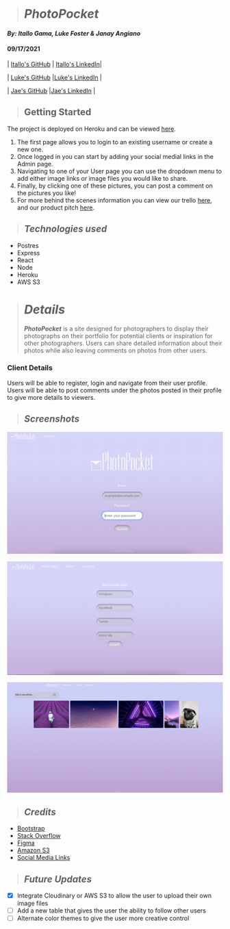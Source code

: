 > # **_PhotoPocket_**

#### _By: Itallo Gama, Luke Foster & Janay Angiano_

#### 09/17/2021

| [Itallo's GitHub](https://github.com/ItalloGama) | [Itallo's LinkedIn](https://www.linkedin.com/in/itallo-gama/)|

| [Luke's GitHub](https://github.com/lfoster1150) |[Luke's LinkedIn](https://www.linkedin.com/in/luke-foster11/) |

| [Jae's GitHub](https://github.com/Jangui92) |[Jae's LinkedIn](https://www.linkedin.com/in/janay-anguiano-778717215/) |

> ## Getting Started


The project is deployed on Heroku and can be viewed [here](https://arcane-tor-98786.herokuapp.com/).
1. The first page allows you to login to an existing username or create a new one.
2. Once logged in you can start by adding your social medial links in the Admin page.
3. Navigating to one of your User page you can use the dropdown menu to add either image links or image files you would like to share.
4. Finally, by clicking one of these pictures, you can post a comment on the pictures you like!
5. For more behind the scenes information you can view our trello [here](https://trello.com/invite/b/RX6rCoOI/ce5e98ae3faf9aabff9f412205f0281d/photographyportfolio), and our product pitch [here](https://docs.google.com/presentation/d/1ollVIBW2RaQoHgyJ9ipOZQrmWLrSA5U2S3im5Pm9uIg/edit#slide=id.p).
> ## _Technologies used_

- Postres
- Express
- React
- Node
- Heroku
- AWS S3

> # _Details_
>
> **_PhotoPocket_** is a site designed for photographers to display their photographs on their portfolio for potential clients or inspiration for other photographers. Users can share detailed information about their photos while also leaving comments on photos from other users.

### Client Details

Users will be able to register, login and navigate from their user profile. Users will be able to post comments under the photos posted in their profile to give more details to viewers.


> ## _Screenshots_
>
> 
![Screenshots](client/src/screenshot/home.png)

![Screenshots](client/src/screenshot/register.png)

![Screenshots](client/src/screenshot/user.png)

> ## _Credits_

- [Bootstrap](https://getbootstrap.com/)
- [Stack Overflow](https://stackoverflow.com/)
- [Figma](https://www.figma.com/file/J9hSvvWe8ERhaKt44vYk4D/Untitled?node-id=0%3A1)
- [Amazon S3](https://aws.amazon.com/pm/serv-s3)
- [Social Media Links](https://icons8.com/icons/set/social-media)

> ## _Future Updates_

- [x] Integrate Cloudinary or AWS S3 to allow the user to upload their own image files
- [ ] Add a new table that gives the user the ability to follow other users
- [ ] Alternate color themes to give the user more creative control
